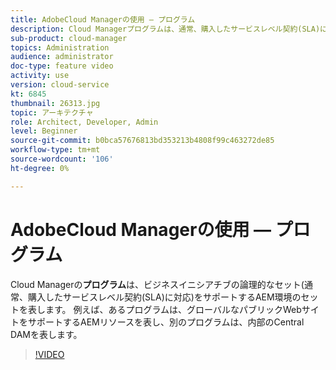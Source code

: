 ```yaml
---
title: AdobeCloud Managerの使用 — プログラム
description: Cloud Managerプログラムは、通常、購入したサービスレベル契約(SLA)に対応する、ビジネスイニシアチブの論理的なセットをサポートするAEM環境のセットを表します。 例えば、あるプログラムは、グローバルなパブリックWebサイトをサポートするAEMリソースを表し、別のプログラムは、内部のCentral DAMを表します。
sub-product: cloud-manager
topics: Administration
audience: administrator
doc-type: feature video
activity: use
version: cloud-service
kt: 6845
thumbnail: 26313.jpg
topic: アーキテクチャ
role: Architect, Developer, Admin
level: Beginner
source-git-commit: b0bca57676813bd353213b4808f99c463272de85
workflow-type: tm+mt
source-wordcount: '106'
ht-degree: 0%

---
```



# AdobeCloud Managerの使用 — プログラム

Cloud Managerの&#x200B;**プログラム**&#x200B;は、ビジネスイニシアチブの論理的なセット(通常、購入したサービスレベル契約(SLA)に対応)をサポートするAEM環境のセットを表します。 例えば、あるプログラムは、グローバルなパブリックWebサイトをサポートするAEMリソースを表し、別のプログラムは、内部のCentral DAMを表します。

>[!VIDEO](https://video.tv.adobe.com/v/26313/?quality=12&learn=on&hidetitle=true)

